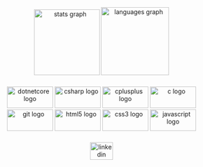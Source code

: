 <div align="center">
  <img src="https://github-readme-stats.vercel.app/api?hide_title=true&hide_rank=true&show_icons=true&include_all_commits=true&count_private=true&disable_animations=true&theme=radical&locale=en&hide_border=true&username=joaomacedx" height="150" alt="stats graph"  />
  <img src="https://github-readme-stats.vercel.app/api/top-langs?locale=en&hide_title=true&layout=compact&card_width=320&langs_count=12&theme=radical&hide_border=true&username=joaomacedx" height="155" alt="languages graph"  />
</div>

###

<div align="center">
  <img src="https://cdn.jsdelivr.net/gh/devicons/devicon/icons/dotnetcore/dotnetcore-original.svg" height="49" width="105" alt="dotnetcore logo"  />
  <img src="https://cdn.jsdelivr.net/gh/devicons/devicon/icons/csharp/csharp-original.svg" height="49" width="105" alt="csharp logo"  />
  <img src="https://cdn.jsdelivr.net/gh/devicons/devicon/icons/cplusplus/cplusplus-original.svg" height="49" width="105" alt="cplusplus logo"  />
  <img src="https://cdn.jsdelivr.net/gh/devicons/devicon/icons/c/c-original.svg" height="49" width="105" alt="c logo"  />
  <img src="https://cdn.jsdelivr.net/gh/devicons/devicon/icons/git/git-original.svg" height="49" width="105" alt="git logo"  />
  <img src="https://cdn.jsdelivr.net/gh/devicons/devicon/icons/html5/html5-original.svg" height="49" width="105" alt="html5 logo"  />
  <img src="https://cdn.jsdelivr.net/gh/devicons/devicon/icons/css3/css3-original.svg" height="49" width="105" alt="css3 logo"  />
  <img src="https://cdn.jsdelivr.net/gh/devicons/devicon/icons/javascript/javascript-original.svg" height="49" width="105" alt="javascript logo"  />
</div>

###
###

<div align="center">
  <a href="https://www.linkedin.com/in/joaomacedx/" target="_blank">
    <img src="https://raw.githubusercontent.com/maurodesouza/profile-readme-generator/master/src/assets/icons/social/linkedin/default.svg" width="52" height="40" alt="linkedin logo"  />
  </a>
</div>

###
